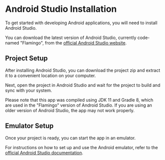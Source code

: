 # Android Studio Installation

To get started with developing Android applications, you will need to install Android Studio.

You can download the latest version of Android Studio, currently code-named "Flamingo", from the [official Android Studio website](https://developer.android.com/studio).

## Project Setup

After installing Android Studio, you can download the project zip and extract it to a convenient location on your computer.

Next, open the project in Android Studio and wait for the project to build and sync with your system.

Please note that this app was compiled using JDK 11 and Gradle 8, which are used in the "Flamingo" version of Android Studio. If you are using an older version of Android Studio, the app may not work properly.

## Emulator Setup

Once your project is ready, you can start the app in an emulator.

For instructions on how to set up and use the Android emulator, refer to the [official Android Studio documentation](https://developer.android.com/studio/run/emulator).
